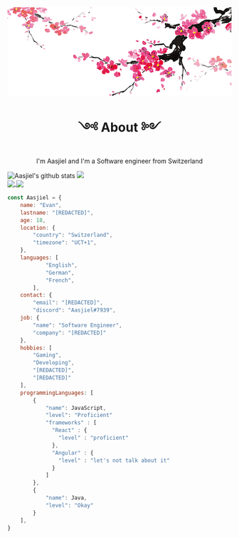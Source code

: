 
<img align="center" src="./assets/japanese-art-ink-wash-painting .png">
<h1 align='center'> ༺ About ༻ </h1>

<p align='center'>I'm Aasjiel and I'm a Software engineer from Switzerland</p>
<div>
<!-- <a align='center' href="https://github.com/anuraghazra/github-readme-stats"> -->
  <img src="https://github-readme-stats.vercel.app/api?username=aasjiel&title_color=DD376D&icon_color=DD376D&text_color=333&bg_color=fffefe&show_icons=true&hide_border=true&count_private=true" alt="Aasjiel's github stats"  width= "49.69%"/>
<!--</a>-->

<!--<a align='center' href="https://github.com/anuraghazra/github-readme-stats">-->
  <img src="https://github-readme-stats.vercel.app/api/top-langs/?username=aasjiel&layout=compact&title_color=DD376D&icon_color=DD376D&text_color=333&bg_color=fffefe&hide_border=true" width="49%"/>
<!--</a>-->
</div>

<a href="https://github.com/anuraghazra/github-readme-stats">
  <img align='center' src="https://github-readme-stats.vercel.app/api/pin/?username=aasjiel&repo=wikispeedrun&title_color=DD376D&icon_color=DD376D&text_color=333&bg_color=fffefe" width= "49.69%"/>
</a> <a href="https://github.com/anuraghazra/github-readme-stats">
  <img align="center" src="https://github-readme-stats.vercel.app/api/pin/?username=aasjiel&repo=The-Assistant&title_color=DD376D&icon_color=DD376D&text_color=333&bg_color=fffefe" width="49%"/>
</a>

```javascript
const Aasjiel = {
    name: "Evan",
    lastname: "[REDACTED]",
    age: 18,
    location: {
        "country": "Switzerland",
        "timezone": "UCT+1",
    },
    languages: [
            "English",
            "German",
            "French",
        ],
    contact: {
        "email": "[REDACTED]",
        "discord": "Aasjiel#7939",
    job: {
        "name": "Software Engineer",
        "company": "[REDACTED]"
    },
    hobbies: [
        "Gaming",
        "Developing",
        "[REDACTED]",
        "[REDACTED]"
    ],
    programmingLanguages: [
        {
            "name": JavaScript,
            "level": "Proficient"
            "frameworks" : [
              "React" : {
                "level" : "proficient"
              },
              "Angular" : {
                "level" : "let's not talk about it"
              }
            ]
        },
        {
            "name": Java,
            "level": "Okay"
        }
    ],
}    
```
